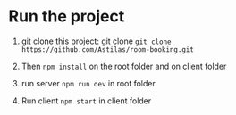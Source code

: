 # Run the project

1) git clone this project: git clone `git clone https://github.com/Astilas/room-booking.git`

2) Then `npm install` on the root folder and on client folder

3) run server `npm run dev` in root folder

4) Run client `npm start` in client folder